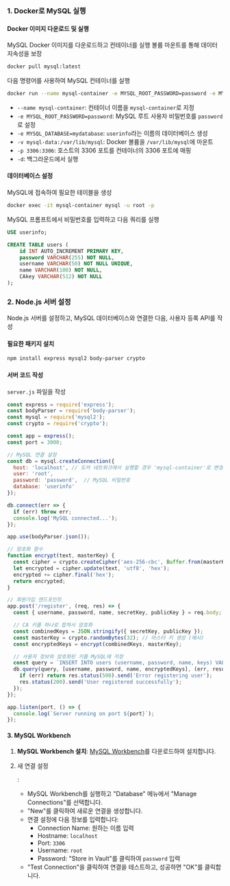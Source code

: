 ### 1. Docker로 MySQL 실행

#### Docker 이미지 다운로드 및 실행

MySQL Docker 이미지를 다운로드하고 컨테이너를 실행
볼륨 마운트를 통해 데이터 지속성을 보장

```sh
docker pull mysql:latest
```

다음 명령어를 사용하여 MySQL 컨테이너를 실행

```sh
docker run --name mysql-container -e MYSQL_ROOT_PASSWORD=password -e MYSQL_DATABASE=userinfo -v mysql-data:/var/lib/mysql -p 3306:3306 -d mysql:latest
```

- `--name mysql-container`: 컨테이너 이름을 `mysql-container`로 지정
- `-e MYSQL_ROOT_PASSWORD=password`: MySQL 루트 사용자 비밀번호를 `password`로 설정
- `-e MYSQL_DATABASE=mydatabase`: `userinfo`라는 이름의 데이터베이스 생성
- `-v mysql-data:/var/lib/mysql`: Docker 볼륨을 `/var/lib/mysql`에 마운트
- `-p 3306:3306`: 호스트의 3306 포트를 컨테이너의 3306 포트에 매핑
- `-d`: 백그라운드에서 실행

#### 데이터베이스 설정

MySQL에 접속하여 필요한 테이블을 생성

``````sh
docker exec -it mysql-container mysql -u root -p
``````

MySQL 프롬프트에서 비밀번호를 입력하고 다음 쿼리를 실행

``````sql
USE userinfo;

CREATE TABLE users (
    id INT AUTO_INCREMENT PRIMARY KEY,
    password VARCHAR(255) NOT NULL,
    username VARCHAR(50) NOT NULL UNIQUE,
    name VARCHAR(100) NOT NULL,
    CAkey VARCHAR(512) NOT NULL
);
``````

### 2. Node.js 서버 설정

Node.js 서버를 설정하고, MySQL 데이터베이스와 연결한 다음, 사용자 등록 API를 작성

#### 필요한 패키지 설치

``````sh
npm install express mysql2 body-parser crypto
``````

#### 서버 코드 작성

`server.js` 파일을 작성

``````javascript
const express = require('express');
const bodyParser = require('body-parser');
const mysql = require('mysql2');
const crypto = require('crypto');

const app = express();
const port = 3000;

// MySQL 연결 설정
const db = mysql.createConnection({
  host: 'localhost', // 도커 네트워크에서 실행할 경우 'mysql-container'로 변경
  user: 'root',
  password: 'password',  // MySQL 비밀번호
  database: 'userinfo'
});

db.connect(err => {
  if (err) throw err;
  console.log('MySQL connected...');
});

app.use(bodyParser.json());

// 암호화 함수
function encrypt(text, masterKey) {
  const cipher = crypto.createCipher('aes-256-cbc', Buffer.from(masterKey));
  let encrypted = cipher.update(text, 'utf8', 'hex');
  encrypted += cipher.final('hex');
  return encrypted;
}

// 회원가입 엔드포인트
app.post('/register', (req, res) => {
  const { username, password, name, secretKey, publicKey } = req.body;

  // CA 키를 하나로 합쳐서 암호화
  const combinedKeys = JSON.stringify({ secretKey, publicKey });
  const masterKey = crypto.randomBytes(32); // 마스터 키 생성 (예시)
  const encryptedKeys = encrypt(combinedKeys, masterKey);

  // 사용자 정보와 암호화된 키를 MySQL에 저장
  const query = `INSERT INTO users (username, password, name, keys) VALUES (?, ?, ?, ?)`;
  db.query(query, [username, password, name, encryptedKeys], (err, result) => {
    if (err) return res.status(500).send('Error registering user');
    res.status(200).send('User registered successfully');
  });
});

app.listen(port, () => {
  console.log(`Server running on port ${port}`);
});
``````

#### 3. MySQL Workbench

1. **MySQL Workbench 설치**: [MySQL Workbench](https://dev.mysql.com/downloads/workbench/)를 다운로드하여 설치합니다.

2. 새 연결 설정

   :

   - MySQL Workbench를 실행하고 "Database" 메뉴에서 "Manage Connections"를 선택합니다.
   - "New"를 클릭하여 새로운 연결을 생성합니다.
   - 연결 설정에 다음 정보를 입력합니다:
     - Connection Name: 원하는 이름 입력
     - Hostname: `localhost`
     - Port: `3306`
     - Username: `root`
     - Password: "Store in Vault"를 클릭하여 `password` 입력
   - "Test Connection"을 클릭하여 연결을 테스트하고, 성공하면 "OK"를 클릭합니다.

